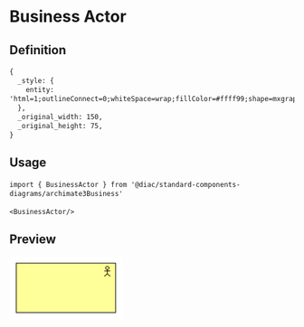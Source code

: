 # Business Actor

## Definition

```
{
  _style: { 
    entity: 'html=1;outlineConnect=0;whiteSpace=wrap;fillColor=#ffff99;shape=mxgraph.archimate3.application;appType=actor;archiType=square;',
  },
  _original_width: 150,
  _original_height: 75,
}
```

## Usage

```
import { BusinessActor } from '@diac/standard-components-diagrams/archimate3Business'

<BusinessActor/>
```

## Preview

<img src="./business-actor.png" width="200"/>
